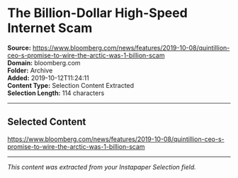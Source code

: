 # The Billion-Dollar High-Speed Internet Scam

**Source:** https://www.bloomberg.com/news/features/2019-10-08/quintillion-ceo-s-promise-to-wire-the-arctic-was-1-billion-scam  
**Domain:** bloomberg.com  
**Folder:** Archive  
**Added:** 2019-10-12T11:24:11  
**Content Type:** Selection Content Extracted  
**Selection Length:** 114 characters  


---

## Selected Content

https://www.bloomberg.com/news/features/2019-10-08/quintillion-ceo-s-promise-to-wire-the-arctic-was-1-billion-scam

---

*This content was extracted from your Instapaper Selection field.*